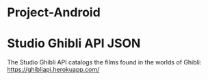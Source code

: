 # Project-Android

# Studio Ghibli API JSON

The Studio Ghibli API catalogs the films found in the worlds of Ghibli: https://ghibliapi.herokuapp.com/
